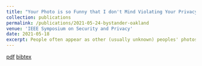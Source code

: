 ```yaml
---
title: "Your Photo is so Funny that I don't Mind Violating Your Privacy by Sharing it: Effects of Individual Humor Styles on Online Photo-sharing Behaviors"
collection: publications
permalink: /publications/2021-05-24-bystander-oakland
venue: 'IEEE Symposium on Security and Privacy'
date: 2021-05-18
excerpt: People often appear as other (usually unknown) peoples' photos as <i>bystanders</i>, and when these photos are shared online, they pose great privacy threats towards them, especially during an era when advances in machine learning enables adversaries to automatically search, identify, and track people utilizing huge image databases available in the cloud. We propose a machine learning model to automatically detect <i>bystanders</i> in an image, so that they can be obfuscated before before posting that photo online.
---
```

[pdf](https://rakib062.github.io/files/bystander-oakland-2020.pdf) [bibtex](https://rakib062.github.io/files/bystander-oakland-2020.bib)